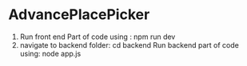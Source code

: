 # AdvancePlacePicker

1. Run front end Part of code using : npm run dev
2. navigate to backend folder:        cd backend
   Run backend part of code using:    node app.js
   
                                      
